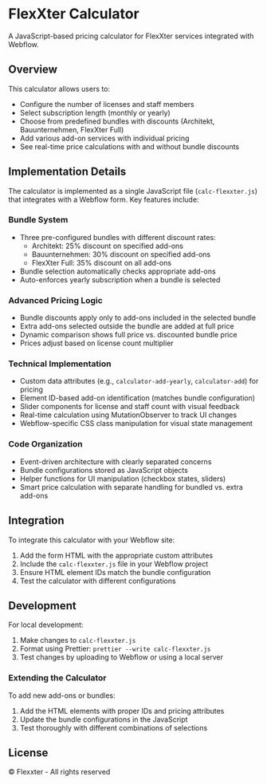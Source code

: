 # FlexXter Calculator

A JavaScript-based pricing calculator for FlexXter services integrated with Webflow.

## Overview

This calculator allows users to:

- Configure the number of licenses and staff members
- Select subscription length (monthly or yearly)
- Choose from predefined bundles with discounts (Architekt, Bauunternehmen, FlexXter Full)
- Add various add-on services with individual pricing
- See real-time price calculations with and without bundle discounts

## Implementation Details

The calculator is implemented as a single JavaScript file (`calc-flexxter.js`) that integrates with a Webflow form. Key features include:

### Bundle System
- Three pre-configured bundles with different discount rates:
  - Architekt: 25% discount on specified add-ons
  - Bauunternehmen: 30% discount on specified add-ons
  - FlexXter Full: 35% discount on all add-ons
- Bundle selection automatically checks appropriate add-ons
- Auto-enforces yearly subscription when a bundle is selected

### Advanced Pricing Logic
- Bundle discounts apply only to add-ons included in the selected bundle
- Extra add-ons selected outside the bundle are added at full price
- Dynamic comparison shows full price vs. discounted bundle price
- Prices adjust based on license count multiplier

### Technical Implementation
- Custom data attributes (e.g., `calculator-add-yearly`, `calculator-add`) for pricing
- Element ID-based add-on identification (matches bundle configuration)
- Slider components for license and staff count with visual feedback
- Real-time calculation using MutationObserver to track UI changes
- Webflow-specific CSS class manipulation for visual state management

### Code Organization
- Event-driven architecture with clearly separated concerns
- Bundle configurations stored as JavaScript objects
- Helper functions for UI manipulation (checkbox states, sliders)
- Smart price calculation with separate handling for bundled vs. extra add-ons

## Integration

To integrate this calculator with your Webflow site:

1. Add the form HTML with the appropriate custom attributes
2. Include the `calc-flexxter.js` file in your Webflow project
3. Ensure HTML element IDs match the bundle configuration
4. Test the calculator with different configurations

## Development

For local development:

1. Make changes to `calc-flexxter.js`
2. Format using Prettier: `prettier --write calc-flexxter.js`
3. Test changes by uploading to Webflow or using a local server

### Extending the Calculator

To add new add-ons or bundles:
1. Add the HTML elements with proper IDs and pricing attributes
2. Update the bundle configurations in the JavaScript
3. Test thoroughly with different combinations of selections

## License

© Flexxter - All rights reserved